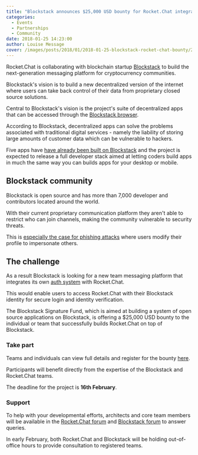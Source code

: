 ```yaml
---
title: "Blockstack announces $25,000 USD bounty for Rocket.Chat integration"
categories:
  - Events
  - Partnerships
  - Community
date: 2018-01-25 14:23:00
author: Louise Message
cover: /images/posts/2018/01/2018-01-25-blockstack-rocket-chat-bounty/2018-01-25-blockstack-cover-image-resized.png
---
```


Rocket.Chat is collaborating with blockchain startup <a href="https://blockstack.org" target="_blank">Blockstack</a> to build the next-generation messaging platform for cryptocurrency communities.

Blockstack's vision is to build a new decentralized version of the internet where users can take back control of their data from proprietary closed source solutions.

Central to Blockstack's vision is the project's suite of decentralized apps that can be accessed through the <a href="https://blockstack.org/install" target="_blank">Blockstack browser</a>.

According to Blockstack, decentralized apps can solve the problems associated with traditional digital services - namely the liability of storing large amounts of customer data which can be vulnerable to hackers.

Five apps have <a href="https://www.coindesk.com/building-blockstack-five-firms-show-us-just-platform-capable/" target="_blank">have already been built on Blockstack</a> and the project is expected to release a full developer stack aimed at letting coders build apps in much the same way you can builds apps for your desktop or mobile.

## Blockstack community

Blockstack is open source and has more than 7,000 developer and contributors located around the world.

With their current proprietary communication platform they aren't able to restrict who can join channels, making the community vulnerable to security threats.

This is <a href="https://btcmanager.com/crypto-scammers-infiltrate-slack-communities-aragon-responds/" target="_blank">especially the case for phishing attacks</a> where users modify their profile to impersonate others.

## The challenge

As a result Blockstack is looking for a new team messaging platform that integrates its own <a href="http://blockstack.github.io/blockstack.js" target="_blank">auth system</a> with Rocket.Chat.

This would enable users to access Rocket.Chat with their Blockstack identity for secure login and identity verification.

The Blockstack Signature Fund, which is aimed at building a system of open source applications on Blockstack, is offering a $25,000 USD bounty to the individual or team that successfully builds Rocket.Chat on top of Blockstack.

### Take part

Teams and individuals can view full details and register for the bounty <a href="https://www.eventbrite.com/e/signature-bounties-community-messaging-app-registration-41319189809?aff=rocket" target="_blank">here</a>.

Participants will benefit directly from the expertise of the Blockstack and Rocket.Chat teams.

The deadline for the project is **16th February**.

### Support

To help with your developmental efforts, architects and core team members will be available in the <a href="https://forums.rocket.chat/t/blockstack-announces-usd-25-000-bounty-for-authentication-integration-in-rocket-chat/115" target="_blank">Rocket.Chat forum</a> and <a href="https://forum.blockstack.org" target="_blank">Blockstack forum</a> to answer queries.

In early February, both Rocket.Chat and Blockstack will be holding out-of-office hours to provide consultation to registered teams.
